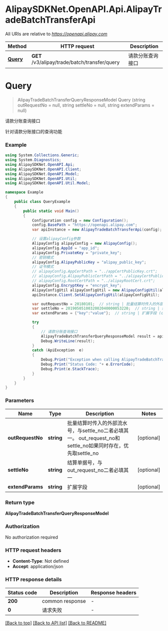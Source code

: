 # AlipaySDKNet.OpenAPI.Api.AlipayTradeBatchTransferApi

All URIs are relative to *https://openapi.alipay.com*

Method | HTTP request | Description
------------- | ------------- | -------------
[**Query**](AlipayTradeBatchTransferApi.md#query) | **GET** /v3/alipay/trade/batch/transfer/query | 请款分账查询接口


<a name="query"></a>
# **Query**
> AlipayTradeBatchTransferQueryResponseModel Query (string outRequestNo = null, string settleNo = null, string extendParams = null)

请款分账查询接口

针对请款分账接口的查询功能

### Example
```csharp
using System.Collections.Generic;
using System.Diagnostics;
using AlipaySDKNet.OpenAPI.Api;
using AlipaySDKNet.OpenAPI.Client;
using AlipaySDKNet.OpenAPI.Model;
using AlipaySDKNet.OpenAPI.Util;
using AlipaySDKNet.OpenAPI.Util.Model;

namespace Example
{
    public class QueryExample
    {
        public static void Main()
        {
            Configuration config = new Configuration();
            config.BasePath = "https://openapi.alipay.com";
            var apiInstance = new AlipayTradeBatchTransferApi(config);

            // 设置alipayConfig参数
            AlipayConfig alipayConfig = new AlipayConfig();
            alipayConfig.AppId = "app_id";
            alipayConfig.PrivateKey = "private_key";
            // 密钥模式
            alipayConfig.AlipayPublicKey = "alipay_public_key";
            // 证书模式
            // alipayConfig.AppCertPath = "../appCertPublicKey.crt";
            // alipayConfig.AlipayPublicCertPath = "../alipayCertPublicKey_RSA2.crt";
            // alipayConfig.RootCertPath = "../alipayRootCert.crt";
            alipayConfig.EncryptKey = "encrypt_key";
            AlipayConfigUtil alipayConfigUtil = new AlipayConfigUtil(alipayConfig);
            apiInstance.Client.SetAlipayConfigUtil(alipayConfigUtil);

            var outRequestNo = 20180101;  // string | 批量结算时传入的外部流水号，与settle_no二者必填其一。 out_request_no和settle_no如果同时存在，优先取settle_no (optional) 
            var settleNo = 2019050510032002040000053220;  // string | 结算单据号，与out_request_no二者必填其一 (optional) 
            var extendParams = {"key":"value"};  // string | 扩展字段 (optional) 

            try
            {
                // 请款分账查询接口
                AlipayTradeBatchTransferQueryResponseModel result = apiInstance.Query(outRequestNo, settleNo, extendParams);
                Debug.WriteLine(result);
            }
            catch (ApiException  e)
            {
                Debug.Print("Exception when calling AlipayTradeBatchTransferApi.Query: " + e.Message );
                Debug.Print("Status Code: "+ e.ErrorCode);
                Debug.Print(e.StackTrace);
            }
        }
    }
}
```

### Parameters

Name | Type | Description  | Notes
------------- | ------------- | ------------- | -------------
 **outRequestNo** | **string**| 批量结算时传入的外部流水号，与settle_no二者必填其一。 out_request_no和settle_no如果同时存在，优先取settle_no | [optional] 
 **settleNo** | **string**| 结算单据号，与out_request_no二者必填其一 | [optional] 
 **extendParams** | **string**| 扩展字段 | [optional] 

### Return type

**AlipayTradeBatchTransferQueryResponseModel**

### Authorization

No authorization required

### HTTP request headers

 - **Content-Type**: Not defined
 - **Accept**: application/json


### HTTP response details
| Status code | Description | Response headers |
|-------------|-------------|------------------|
| **200** | common response |  -  |
| **0** | 请求失败 |  -  |

[[Back to top]](#) [[Back to API list]](../README.md#documentation-for-api-endpoints) [[Back to README]](../README.md)

